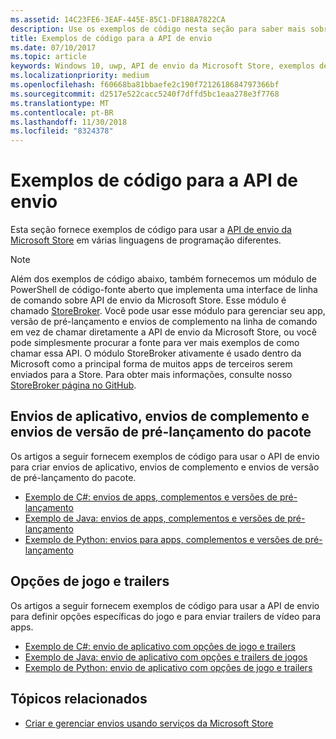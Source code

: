 ```yaml
---
ms.assetid: 14C23FE6-3EAF-445E-85C1-DF188A7822CA
description: Use os exemplos de código nesta seção para saber mais sobre como usar a API de envio da Microsoft Store.
title: Exemplos de código para a API de envio
ms.date: 07/10/2017
ms.topic: article
keywords: Windows 10, uwp, API de envio da Microsoft Store, exemplos de código
ms.localizationpriority: medium
ms.openlocfilehash: f60668ba81bbaefe2c190f7212618684797366bf
ms.sourcegitcommit: d2517e522cacc5240f7dffd5bc1eaa278e3f7768
ms.translationtype: MT
ms.contentlocale: pt-BR
ms.lasthandoff: 11/30/2018
ms.locfileid: "8324378"
---
```

# <a name="code-examples-for-the-submission-api"></a>Exemplos de código para a API de envio

Esta seção fornece exemplos de código para usar a [API de envio da Microsoft Store](create-and-manage-submissions-using-windows-store-services.md) em várias linguagens de programação diferentes.

> [!NOTE]
> Além dos exemplos de código abaixo, também fornecemos um módulo de PowerShell de código-fonte aberto que implementa uma interface de linha de comando sobre API de envio da Microsoft Store. Esse módulo é chamado [StoreBroker](https://aka.ms/storebroker). Você pode usar esse módulo para gerenciar seu app, versão de pré-lançamento e envios de complemento na linha de comando em vez de chamar diretamente a API de envio da Microsoft Store, ou você pode simplesmente procurar a fonte para ver mais exemplos de como chamar essa API. O módulo StoreBroker ativamente é usado dentro da Microsoft como a principal forma de muitos apps de terceiros serem enviados para a Store. Para obter mais informações, consulte nosso [StoreBroker página no GitHub](https://aka.ms/storebroker).

## <a name="app-submissions-add-on-submissions-and-package-flight-submissions"></a>Envios de aplicativo, envios de complemento e envios de versão de pré-lançamento do pacote

Os artigos a seguir fornecem exemplos de código para usar o API de envio para criar envios de aplicativo, envios de complemento e envios de versão de pré-lançamento do pacote.

* [Exemplo de C#: envios de apps, complementos e versões de pré-lançamento](csharp-code-examples-for-the-windows-store-submission-api.md)
* [Exemplo de Java: envios de apps, complementos e versões de pré-lançamento](java-code-examples-for-the-windows-store-submission-api.md)
* [Exemplo de Python: envios para apps, complementos e versões de pré-lançamento](python-code-examples-for-the-windows-store-submission-api.md)

## <a name="game-options-and-trailers"></a>Opções de jogo e trailers

Os artigos a seguir fornecem exemplos de código para usar a API de envio para definir opções específicas do jogo e para enviar trailers de vídeo para apps.

* [Exemplo de C#: envio de aplicativo com opções de jogo e trailers](csharp-code-examples-for-submissions-game-options-and-trailers.md)
* [Exemplo de Java: envio de aplicativo com opções e trailers de jogos](java-code-examples-for-submissions-game-options-and-trailers.md)
* [Exemplo de Python: envio de aplicativo com opções de jogo e trailers](python-code-examples-for-submissions-game-options-and-trailers.md)

## <a name="related-topics"></a>Tópicos relacionados

* [Criar e gerenciar envios usando serviços da Microsoft Store](create-and-manage-submissions-using-windows-store-services.md)

